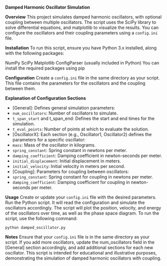 **Damped Harmonic Oscillator Simulation**

**Overview**
This project simulates damped harmonic oscillators, with optional coupling between multiple oscillators. The script uses the SciPy library to solve differential equations, and matplotlib to visualize the results. You can configure the oscillators and their coupling parameters using a `config.ini` file.

**Installation**
To run this script, ensure you have Python 3.x installed, along with the following packages:

NumPy
SciPy
Matplotlib
ConfigParser (usually included in Python)
You can install the required packages using pip

**Configuration**
Create a `config.ini` file in the same directory as your script. This file contains the parameters for the oscillators and the coupling between them.

**Explanation of Configuration Sections**
* [General]: Defines general simulation parameters:
* `num_oscillators`: Number of oscillators to simulate.
* `t_span_start` and t_span_end: Defines the start and end times for the simulation.
* `t_eval_points`: Number of points at which to evaluate the solution.
* [OscillatorX]: Each section (e.g., Oscillator1, Oscillator2) defines the parameters for a specific oscillator:
* `mass`: Mass of the oscillator in kilograms.
* `spring_constant`: Spring constant in newtons per meter.
* `damping_coefficient`: Damping coefficient in newton-seconds per meter.
* `initial_displacement`: Initial displacement in meters.
* `initial_velocity`: Initial velocity in meters per second.
* [Coupling]: Parameters for coupling between oscillators:
* `spring_constant`: Spring constant for coupling in newtons per meter.
* `damping_coefficient`: Damping coefficient for coupling in newton-seconds per meter.

**Usage**
Create or update your `config.ini` file with the desired parameters.
Run the Python script. It will read the configuration and simulate the oscillators accordingly.
The script will plot the position, velocity, and energy of the oscillators over time, as well as the phase space diagram.
To run the script, use the following command:

`python damped_oscillator.py`

**Notes**
Ensure that your `config.ini` file is in the same directory as your script.
If you add more oscillators, update the num_oscillators field in the [General] section accordingly, and add additional sections for each new oscillator.
This script is intended for educational and illustrative purposes, demonstrating the simulation of damped harmonic oscillators with coupling.